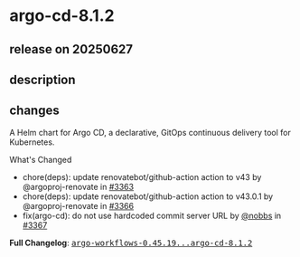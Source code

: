 # argo-cd-8.1.2

## release on 20250627
## description
## changes
A Helm chart for Argo CD, a declarative, GitOps continuous delivery tool for Kubernetes.

What's Changed

* chore(deps): update renovatebot/github-action action to v43 by @argoproj-renovate in <a class="issue-link js-issue-link" data-error-text="Failed to load title" data-id="3162910809" data-permission-text="Title is private" data-url="https://github.com/argoproj/argo-helm/issues/3363" data-hovercard-type="pull_request" data-hovercard-url="/argoproj/argo-helm/pull/3363/hovercard" href="https://github.com/argoproj/argo-helm/pull/3363">#3363</a>
* chore(deps): update renovatebot/github-action action to v43.0.1 by @argoproj-renovate in <a class="issue-link js-issue-link" data-error-text="Failed to load title" data-id="3166789078" data-permission-text="Title is private" data-url="https://github.com/argoproj/argo-helm/issues/3366" data-hovercard-type="pull_request" data-hovercard-url="/argoproj/argo-helm/pull/3366/hovercard" href="https://github.com/argoproj/argo-helm/pull/3366">#3366</a>
* fix(argo-cd): do not use hardcoded commit server URL by <a class="user-mention notranslate" data-hovercard-type="user" data-hovercard-url="/users/nobbs/hovercard" data-octo-click="hovercard-link-click" data-octo-dimensions="link_type:self" href="https://github.com/nobbs">@nobbs</a> in <a class="issue-link js-issue-link" data-error-text="Failed to load title" data-id="3171975583" data-permission-text="Title is private" data-url="https://github.com/argoproj/argo-helm/issues/3367" data-hovercard-type="pull_request" data-hovercard-url="/argoproj/argo-helm/pull/3367/hovercard" href="https://github.com/argoproj/argo-helm/pull/3367">#3367</a>

<strong>Full Changelog</strong>: <a class="commit-link" href="https://github.com/argoproj/argo-helm/compare/argo-workflows-0.45.19...argo-cd-8.1.2"><tt>argo-workflows-0.45.19...argo-cd-8.1.2</tt></a>

